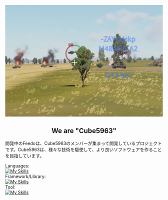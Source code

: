 [![Cubeトップ画像](/profile/image/header.jpg)]()

<div style="text-align: center;">
    <h2>We are "Cube5963"</h2>
</div>

開発中のFeedoは、Cube5963のメンバーが集まって開発しているプロジェクトです。Cube5963は、様々な技術を駆使して、より良いソフトウェアを作ることを目指しています。

<!-- Created by GPT-4.1 -->

Languages:<br>
[![My Skills](https://skillicons.dev/icons?i=html,css,sass,js,ts,py,go,rust)](https://skillicons.dev)<br/>
Framework/Library:<br>
[![My Skills](https://skillicons.dev/icons?i=react,nextjs,remix,vue,nuxtjs,nestjs,tailwind,discordjs,prisma,fastapi,flask,pytorch)](https://skillicons.dev)<br/>
Tool:<br>
[![My Skills](https://skillicons.dev/icons?i=github,nodejs,linux,ubuntu,docker,kubernetes,nginx,postgres,grafana,prometheus,cloudflare,firebase,supabase,vercel,idea,vscode)](https://skillicons.dev)<br/>
